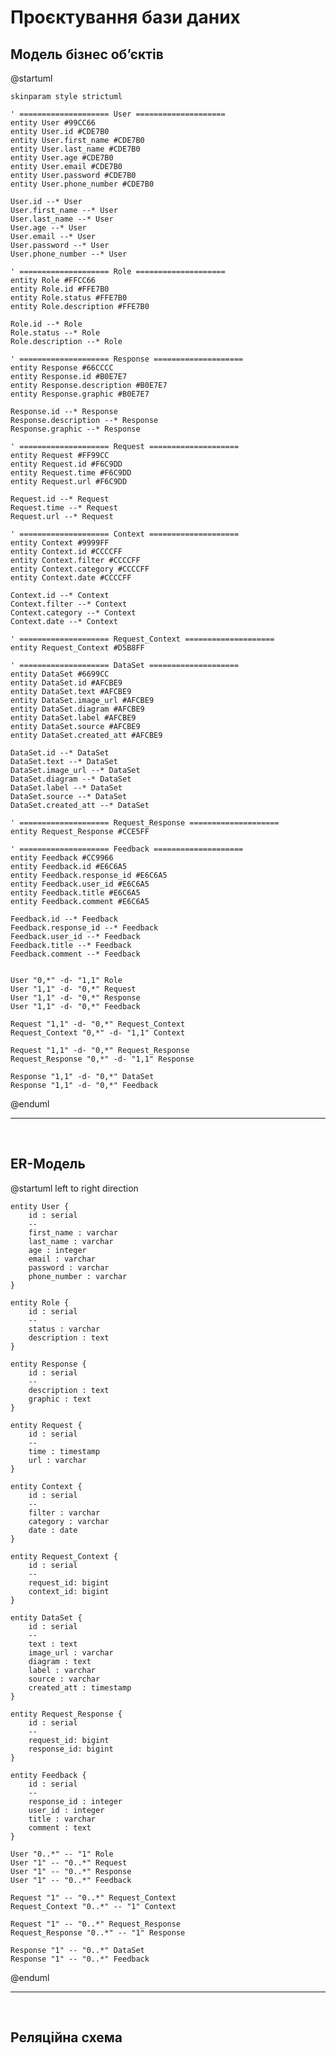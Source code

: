# Проєктування бази даних

## Модель бізнес обʼєктів

@startuml

    skinparam style strictuml
    
    ' ==================== User ====================
    entity User #99CC66
    entity User.id #CDE7B0
    entity User.first_name #CDE7B0
    entity User.last_name #CDE7B0
    entity User.age #CDE7B0
    entity User.email #CDE7B0
    entity User.password #CDE7B0
    entity User.phone_number #CDE7B0
    
    User.id --* User
    User.first_name --* User
    User.last_name --* User
    User.age --* User
    User.email --* User
    User.password --* User
    User.phone_number --* User
    
    ' ==================== Role ====================
    entity Role #FFCC66
    entity Role.id #FFE7B0
    entity Role.status #FFE7B0
    entity Role.description #FFE7B0
    
    Role.id --* Role
    Role.status --* Role
    Role.description --* Role
    
    ' ==================== Response ====================
    entity Response #66CCCC
    entity Response.id #B0E7E7
    entity Response.description #B0E7E7
    entity Response.graphic #B0E7E7
    
    Response.id --* Response
    Response.description --* Response
    Response.graphic --* Response
    
    ' ==================== Request ====================
    entity Request #FF99CC
    entity Request.id #F6C9DD
    entity Request.time #F6C9DD
    entity Request.url #F6C9DD
    
    Request.id --* Request
    Request.time --* Request
    Request.url --* Request
    
    ' ==================== Context ====================
    entity Context #9999FF
    entity Context.id #CCCCFF
    entity Context.filter #CCCCFF
    entity Context.category #CCCCFF
    entity Context.date #CCCCFF
    
    Context.id --* Context
    Context.filter --* Context
    Context.category --* Context
    Context.date --* Context
    
    ' ==================== Request_Context ====================
    entity Request_Context #D5B8FF
    
    ' ==================== DataSet ====================
    entity DataSet #6699CC
    entity DataSet.id #AFCBE9
    entity DataSet.text #AFCBE9
    entity DataSet.image_url #AFCBE9
    entity DataSet.diagram #AFCBE9
    entity DataSet.label #AFCBE9
    entity DataSet.source #AFCBE9
    entity DataSet.created_att #AFCBE9
    
    DataSet.id --* DataSet
    DataSet.text --* DataSet
    DataSet.image_url --* DataSet
    DataSet.diagram --* DataSet
    DataSet.label --* DataSet
    DataSet.source --* DataSet
    DataSet.created_att --* DataSet
    
    ' ==================== Request_Response ====================
    entity Request_Response #CCE5FF
    
    ' ==================== Feedback ====================
    entity Feedback #CC9966
    entity Feedback.id #E6C6A5
    entity Feedback.response_id #E6C6A5
    entity Feedback.user_id #E6C6A5
    entity Feedback.title #E6C6A5
    entity Feedback.comment #E6C6A5
    
    Feedback.id --* Feedback
    Feedback.response_id --* Feedback
    Feedback.user_id --* Feedback
    Feedback.title --* Feedback
    Feedback.comment --* Feedback
    
    
    User "0,*" -d- "1,1" Role
    User "1,1" -d- "0,*" Request
    User "1,1" -d- "0,*" Response
    User "1,1" -d- "0,*" Feedback
    
    Request "1,1" -d- "0,*" Request_Context
    Request_Context "0,*" -d- "1,1" Context
    
    Request "1,1" -d- "0,*" Request_Response
    Request_Response "0,*" -d- "1,1" Response
    
    Response "1,1" -d- "0,*" DataSet
    Response "1,1" -d- "0,*" Feedback

@enduml

<hr>
<br>

## ER-Модель

@startuml
    left to right direction
    
    entity User {
        id : serial
        --
        first_name : varchar
        last_name : varchar
        age : integer
        email : varchar
        password : varchar
        phone_number : varchar
    }
    
    entity Role {
        id : serial
        --
        status : varchar
        description : text
    }
    
    entity Response {
        id : serial
        --
        description : text
        graphic : text
    }
    
    entity Request {
        id : serial
        --
        time : timestamp
        url : varchar
    }
    
    entity Context {
        id : serial
        --
        filter : varchar
        category : varchar
        date : date
    }
    
    entity Request_Context {
        id : serial
        --
        request_id: bigint
        context_id: bigint
    }
    
    entity DataSet {
        id : serial
        --
        text : text
        image_url : varchar
        diagram : text
        label : varchar
        source : varchar
        created_att : timestamp
    }
    
    entity Request_Response {
        id : serial
        --
        request_id: bigint
        response_id: bigint
    }
    
    entity Feedback {
        id : serial
        --
        response_id : integer
        user_id : integer
        title : varchar
        comment : text
    }
    
    User "0..*" -- "1" Role
    User "1" -- "0..*" Request
    User "1" -- "0..*" Response
    User "1" -- "0..*" Feedback
    
    Request "1" -- "0..*" Request_Context
    Request_Context "0..*" -- "1" Context
    
    Request "1" -- "0..*" Request_Response
    Request_Response "0..*" -- "1" Response
    
    Response "1" -- "0..*" DataSet
    Response "1" -- "0..*" Feedback

@enduml

<hr>
<br>

## Реляційна схема